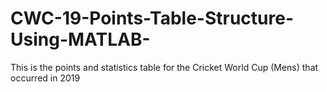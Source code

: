 # CWC-19-Points-Table-Structure-Using-MATLAB-
This is the points and statistics table for the Cricket World Cup (Mens) that occurred in 2019
